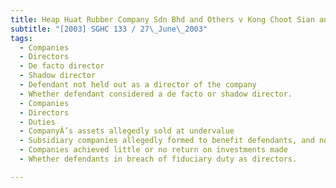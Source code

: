 ```yaml
---
title: Heap Huat Rubber Company Sdn Bhd and Others v Kong Choot Sian and Others 
subtitle: "[2003] SGHC 133 / 27\_June\_2003"
tags:
  - Companies
  - Directors
  - De facto director
  - Shadow director
  - Defendant not held out as a director of the company
  - Whether defendant considered a de facto or shadow director.
  - Companies
  - Directors
  - Duties
  - CompanyÂ’s assets allegedly sold at undervalue
  - Subsidiary companies allegedly formed to benefit defendants, and not the parent company
  - Companies achieved little or no return on investments made
  - Whether defendants in breach of fiduciary duty as directors.

---
```


